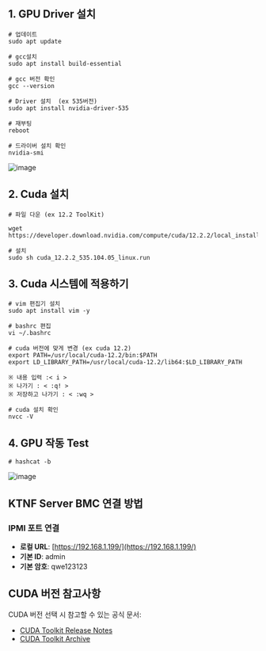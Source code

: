 
## 1. GPU Driver 설치 

```
# 업데이트
sudo apt update 

# gcc설치 
sudo apt install build-essential 

# gcc 버전 확인 
gcc --version

# Driver 설치  (ex 535버전)
sudo apt install nvidia-driver-535

# 재부팅
reboot 

# 드라이버 설치 확인 
nvidia-smi
```

![image](https://github.com/user-attachments/assets/a961edab-43f0-4e82-912f-c1a0f3e06df3)


## 2. Cuda 설치 
```
# 파일 다운 (ex 12.2 ToolKit)

wget https://developer.download.nvidia.com/compute/cuda/12.2.2/local_installers/cuda_12.2.2_535.104.05_linux.run

# 설치 
sudo sh cuda_12.2.2_535.104.05_linux.run
```

## 3. Cuda 시스템에 적용하기 
```
# vim 편집기 설치 
sudo apt install vim -y

# bashrc 편집
vi ~/.bashrc

# cuda 버전에 맞게 변경 (ex cuda 12.2)
export PATH=/usr/local/cuda-12.2/bin:$PATH
export LD_LIBRARY_PATH=/usr/local/cuda-12.2/lib64:$LD_LIBRARY_PATH

※ 내용 입력 :< i >
※ 나가기 : < :q! >
※ 저장하고 나가기 : < :wq >

# cuda 설치 확인
nvcc -V
```

## 4. GPU 작동 Test
```
# hashcat -b
```

![image](https://github.com/user-attachments/assets/66313262-b66a-4260-832f-ce5d5aae5dae)


## KTNF Server BMC 연결 방법

### IPMI 포트 연결
- **로컬 URL**: [https://192.168.1.199/](https://192.168.1.199/)
- **기본 ID**: admin
- **기본 암호**: qwe123123

## CUDA 버전 참고사항

CUDA 버전 선택 시 참고할 수 있는 공식 문서:
- [CUDA Toolkit Release Notes](https://docs.nvidia.com/cuda/cuda-toolkit-release-notes/index.html)
- [CUDA Toolkit Archive](https://developer.nvidia.com/cuda-toolkit-archive)
